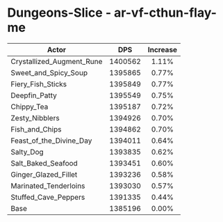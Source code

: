 # Dungeons-Slice - ar-vf-cthun-flay-me
| Actor | DPS | Increase |
|---|:---:|:---:|
|Crystallized_Augment_Rune|1400562|1.11%|
|Sweet_and_Spicy_Soup|1395865|0.77%|
|Fiery_Fish_Sticks|1395849|0.77%|
|Deepfin_Patty|1395549|0.75%|
|Chippy_Tea|1395187|0.72%|
|Zesty_Nibblers|1394926|0.70%|
|Fish_and_Chips|1394862|0.70%|
|Feast_of_the_Divine_Day|1394011|0.64%|
|Salty_Dog|1393835|0.62%|
|Salt_Baked_Seafood|1393451|0.60%|
|Ginger_Glazed_Fillet|1393236|0.58%|
|Marinated_Tenderloins|1393030|0.57%|
|Stuffed_Cave_Peppers|1391335|0.44%|
|Base|1385196|0.00%|
